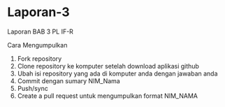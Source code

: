 # Laporan-3
Laporan BAB 3 PL IF-R

Cara Mengumpulkan <br />
1. Fork repository <br />
2. Clone repository ke komputer setelah download aplikasi github <br />
3. Ubah isi repository yang ada di komputer anda dengan jawaban anda <br />
4. Commit dengan sumary NIM_Nama <br />
5. Push/sync <br />
6. Create a pull request untuk mengumpulkan format NIM_NAMA <br />
